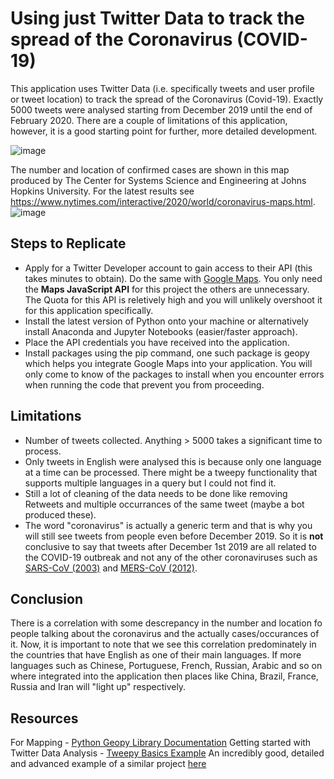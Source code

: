 # Using just Twitter Data to track the spread of the Coronavirus (COVID-19)
This application uses Twitter Data (i.e. specifically tweets and user profile or tweet location) to track the spread of the Coronavirus (Covid-19). Exactly 5000 tweets were analysed starting from December 2019 until the end of February 2020. There are a couple of limitations of this application, however, it is a good starting point for further, more detailed development. 

![image](https://user-images.githubusercontent.com/17982289/75628863-d0a6ad00-5bd4-11ea-9ec1-57cac899852f.png)

The number and location of confirmed cases are shown in this map produced by The Center for Systems Science and Engineering at Johns Hopkins University. For the latest results see https://www.nytimes.com/interactive/2020/world/coronavirus-maps.html. 
![image](https://user-images.githubusercontent.com/17982289/75635617-6fe89600-5c0f-11ea-9859-1e2120c04cbf.png)


## Steps to Replicate
* Apply for a Twitter Developer account to gain access to their API (this takes minutes to obtain). Do the same with [Google Maps](https://console.cloud.google.com/apis/credentials?project=mimetic-math-236517&folder=&organizationId=). You only need the **Maps JavaScript API** for this project the others are unnecessary. The Quota for this API is reletively high and you will unlikely overshoot it for this application specifically. 
* Install the latest version of Python onto your machine or alternatively install Anaconda and Jupyter Notebooks (easier/faster approach).
* Place the API credentials you have received into the application.
* Install packages using the pip command, one such package is geopy which helps you integrate Google Maps into your application. You will only come to know of the packages to install when you encounter errors when running the code that prevent you from proceeding.


## Limitations
* Number of tweets collected. Anything > 5000 takes a significant time to process. 
* Only tweets in English were analysed this is because only one language at a time can be processed. There might be a tweepy functionality that supports multiple languages in a query but I could not find it. 
* Still a lot of cleaning of the data needs to be done like removing Retweets and multiple occurrances of the same tweet (maybe a bot produced these).
* The word "coronavirus" is actually a generic term and that is why you will still see tweets from people even before December 2019. So it is **not** conclusive to say that tweets after December 1st 2019 are all related to the COVID-19 outbreak and not any of the other coronaviruses such as [SARS-CoV (2003)](https://www.who.int/ith/diseases/sars/en/) and [MERS-CoV (2012)](https://www.who.int/news-room/fact-sheets/detail/middle-east-respiratory-syndrome-coronavirus-(mers-cov) ).

## Conclusion 
There is a correlation with some descrepancy in the number and location fo people talking about the coronavirus and the actually cases/occurances of it. Now, it is important to note that we see this correlation predominately in the countries that have English as one of their main languages. If more languages such as Chinese, Portuguese, French, Russian, Arabic and so on where integrated into the application then places like China, Brazil, France, Russia and Iran will "light up"  respectively. 

## Resources
For Mapping - [Python Geopy Library Documentation](https://readthedocs.org/projects/geopy/downloads/pdf/latest/)
Getting started with Twitter Data Analysis - [Tweepy Basics Example](https://www.earthdatascience.org/courses/earth-analytics-python/using-apis-natural-language-processing-twitter/get-and-use-twitter-data-in-python/)
An incredibly good, detailed and advanced example of a similar project [here](https://github.com/globalcitizen/2019-wuhan-coronavirus-data)

